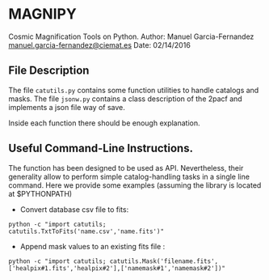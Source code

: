 # MAGNIPY

Cosmic Magnification Tools on Python.
Author: Manuel Garcia-Fernandez <manuel.garcia-fernandez@ciemat.es>
Date: 02/14/2016

## File Description

The file `catutils.py` contains some function utilities to handle catalogs and masks.
The file `jsonw.py` contains a class description of the 2pacf and implements a json file way of save.

Inside each function there should be enough explanation.

## Useful Command-Line Instructions.

The function has been designed to be used as API. Nevertheless, their generality allow to perform simple catalog-handling tasks in a single line command. Here we provide some examples (assuming the library is located at $PYTHONPATH)

* Convert database csv file to fits:
```
python -c "import catutils; catutils.TxtToFits('name.csv','name.fits')"
```
* Append mask values to an existing fits file :
```
python -c "import catutils; catutils.Mask('filename.fits',['healpix#1.fits','healpix#2'],['namemask#1','namemask#2'])"
```
